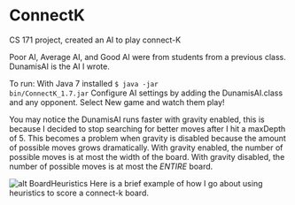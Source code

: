 # ConnectK
CS 171 project, created an AI to play connect-K

Poor AI, Average AI, and Good AI were from students from a previous class.
DunamisAI is the AI I wrote.

To run:
With Java 7 installed
<code>$ java -jar bin/ConnectK_1.7.jar</code>
Configure AI settings by adding the DunamisAI.class and any opponent.
Select New game and watch them play!

You may notice the DunamisAI runs faster with gravity enabled, this is because I decided to stop searching for better moves after I hit a maxDepth of 5. This becomes a problem when gravity is disabled because the amount of possible moves grows dramatically. With gravity enabled, the number of possible moves is at most the width of the board. With gravity disabled, the number of possible moves is at most the <i>ENTIRE</i> board.


![alt BoardHeuristics](BoardHeuristics.png)
Here is a brief example of how I go about using heuristics to score a connect-k board.
